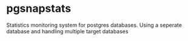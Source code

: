 # pgsnapstats
Statistics monitoring system for postgres databases. Using a seperate database and handling multiple target databases
